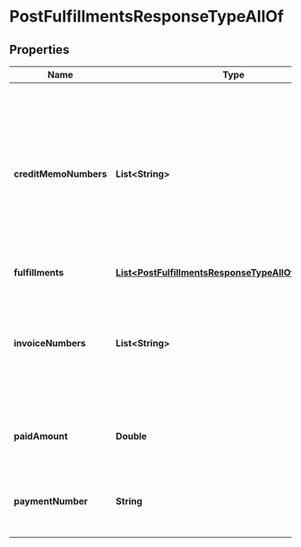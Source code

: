 

# PostFulfillmentsResponseTypeAllOf


## Properties

| Name | Type | Description | Notes |
|------------ | ------------- | ------------- | -------------|
|**creditMemoNumbers** | **List&lt;String&gt;** | An array of the credit memo numbers generated in this request. The credit memo is only available if you have the Invoice Settlement feature enabled.  |  [optional] |
|**fulfillments** | [**List&lt;PostFulfillmentsResponseTypeAllOfFulfillments&gt;**](PostFulfillmentsResponseTypeAllOfFulfillments.md) |  |  [optional] |
|**invoiceNumbers** | **List&lt;String&gt;** | An array of the invoice numbers generated in this request. Normally it includes one invoice number only.  |  [optional] |
|**paidAmount** | **Double** | The total amount collected in this request.  |  [optional] |
|**paymentNumber** | **String** | The payment number collected in this request.  |  [optional] |



